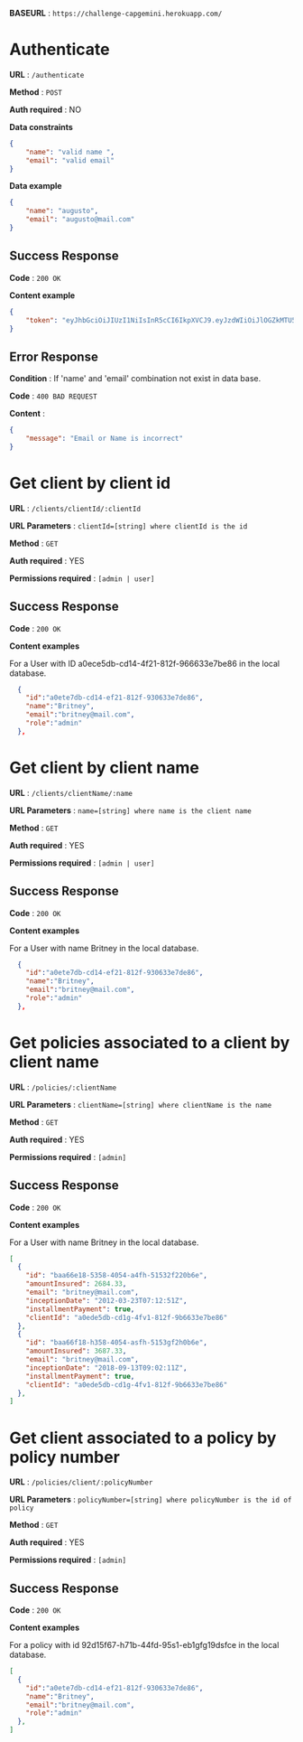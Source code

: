 **BASEURL** : `https://challenge-capgemini.herokuapp.com/`

# Authenticate

**URL** : `/authenticate`

**Method** : `POST`

**Auth required** : NO

**Data constraints**

```json
{
    "name": "valid name ",
    "email": "valid email"
}
```

**Data example**

```json
{
    "name": "augusto",
    "email": "augusto@mail.com"
}
```

## Success Response

**Code** : `200 OK`

**Content example**

```json
{
    "token": "eyJhbGciOiJIUzI1NiIsInR5cCI6IkpXVCJ9.eyJzdWIiOiJlOGZkMTU5Yi01NgM0LTRkMzYtOWJkNy1hNTljYTEzMDU3YmIiLCJyb2xlIjoiYWRtaW4iLCJpYXQiOjE2Njc3NTg3OTF9.1S1ftTRab7AWQJqF9g4KUsgrhogGS-LVxtQXO5sxW7w"
}
```

## Error Response

**Condition** : If 'name' and 'email' combination not exist in data base.

**Code** : `400 BAD REQUEST`

**Content** :

```json
{
    "message": "Email or Name is incorrect"
}
```

# Get client by client id


**URL** : `/clients/clientId/:clientId`

**URL Parameters** : `clientId=[string] where clientId is the id`

**Method** : `GET`

**Auth required** : YES

**Permissions required** : `[admin | user]`

## Success Response

**Code** : `200 OK`

**Content examples**

For a User with ID a0ece5db-cd14-4f21-812f-966633e7be86 in the local database.

```json
  {  
    "id":"a0ete7db-cd14-ef21-812f-930633e7de86",
    "name":"Britney",
    "email":"britney@mail.com",
    "role":"admin"
  },
```


# Get client by client name


**URL** : `/clients/clientName/:name`

**URL Parameters** : `name=[string] where name is the client name`

**Method** : `GET`

**Auth required** : YES

**Permissions required** : `[admin | user]`

## Success Response

**Code** : `200 OK`

**Content examples**

For a User with name Britney in the local database.

```json
  {  
    "id":"a0ete7db-cd14-ef21-812f-930633e7de86",
    "name":"Britney",
    "email":"britney@mail.com",
    "role":"admin"
  },
```

# Get policies associated to a client by client name


**URL** : `/policies/:clientName`

**URL Parameters** : `clientName=[string] where clientName is the name`

**Method** : `GET`

**Auth required** : YES

**Permissions required** : `[admin]`

## Success Response

**Code** : `200 OK`

**Content examples**

For a User with name Britney in the local database.

```json
[
  {
    "id": "baa66e18-5358-4054-a4fh-51532f220b6e",
    "amountInsured": 2684.33,
    "email": "britney@mail.com",
    "inceptionDate": "2012-03-23T07:12:51Z",
    "installmentPayment": true,
    "clientId": "a0ede5db-cd1g-4fv1-812f-9b6633e7be86"
  },
  {
    "id": "baa66f18-h358-4054-asfh-5153gf2h0b6e",
    "amountInsured": 3687.33,
    "email": "britney@mail.com",
    "inceptionDate": "2018-09-13T09:02:11Z",
    "installmentPayment": true,
    "clientId": "a0ede5db-cd1g-4fv1-812f-9b6633e7be86"
  },
]
```

# Get client associated to a policy by policy number


**URL** : `/policies/client/:policyNumber`

**URL Parameters** : `policyNumber=[string] where policyNumber is the id of policy`

**Method** : `GET`

**Auth required** : YES

**Permissions required** : `[admin]`

## Success Response

**Code** : `200 OK`

**Content examples**

For a policy with id 92d15f67-h71b-44fd-95s1-eb1gfg19dsfce in the local database.

```json
[
  {  
    "id":"a0ete7db-cd14-ef21-812f-930633e7de86",
    "name":"Britney",
    "email":"britney@mail.com",
    "role":"admin"
  },
]
```
